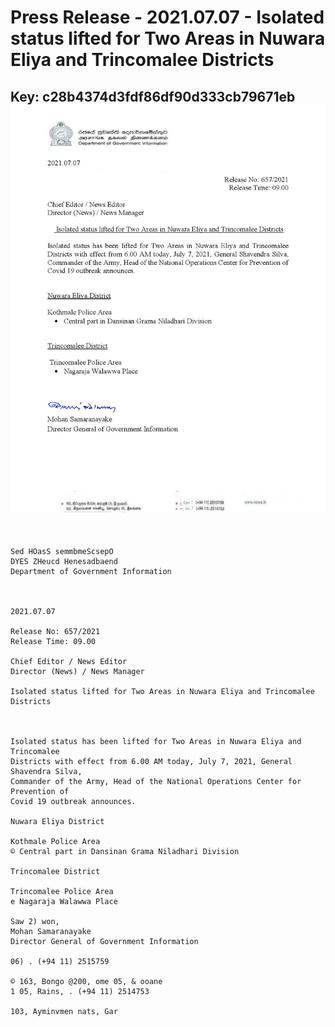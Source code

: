 # Press Release - 2021.07.07 - Isolated status lifted for Two Areas in Nuwara Eliya and Trincomalee Districts 
Key: c28b4374d3fdf86df90d333cb79671eb 
![img](img/c28b4374d3fdf86df90d333cb79671eb.jpg)
---
```
 

Sed HOasS semmbmeScsepO
DYES ZHeucd Henesadbaend
Department of Government Information

 

2021.07.07

Release No: 657/2021
Release Time: 09.00

Chief Editor / News Editor
Director (News) / News Manager

Isolated status lifted for Two Areas in Nuwara Eliya and Trincomalee Districts

 

Isolated status has been lifted for Two Areas in Nuwara Eliya and Trincomalee
Districts with effect from 6.00 AM today, July 7, 2021, General Shavendra Silva,
Commander of the Army, Head of the National Operations Center for Prevention of
Covid 19 outbreak announces.

Nuwara Eliya District

Kothmale Police Area
© Central part in Dansinan Grama Niladhari Division

Trincomalee District

Trincomalee Police Area
e Nagaraja Walawwa Place

Saw 2) won,
Mohan Samaranayake
Director General of Government Information

06) . (+94 11) 2515759

© 163, Bongo @200, ome 05, & ooane
1 05, Rains, . (+94 11) 2514753

103, Ayminvmen nats, Gar

  

```
